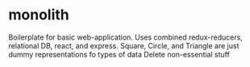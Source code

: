 # monolith 

Boilerplate for basic web-application.
Uses combined redux-reducers, relational DB, react, and express. 
Square, Circle, and Triangle are just dummy representations fo types of data
Delete non-essential stuff
